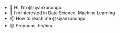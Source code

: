 - 👋 Hi, I’m @siyanxonongo
- 👀 I’m interested in Data Science, Machine Learning
- 📫 How to reach me @siyanxonongo
- 😄 Pronouns: he/him

<!---
siyanxonongo/siyanxonongo is a ✨ special ✨ repository because its `README.md` (this file) appears on your GitHub profile.
You can click the Preview link to take a look at your changes.
--->
